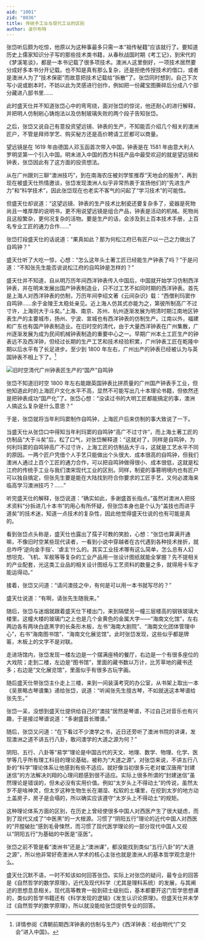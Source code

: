 ```yaml
---
aid: "1001"
zid: "0036"
title: 传统手工业与现代工业的区别
author: 波尔布特
---
```


张岱听后颇为吃惊，他原以为这种事最多只需一本“祖传秘籍”应该就行了。要知道历史上儒家知识分子写的那些技术类书籍，从春秋战国时期《考工记》，到宋代的《梦溪笔谈》，都是一本书记载了很多项技术。澳洲人这里倒好，一项技术居然要分成好多本书分开记载。也不知是真有那么复杂，还是拒绝传授技术的借口，或者是澳洲人为了“技术保密”而故意把技术记载给“拆散”了。张岱同时想到，自己下次写小说或剧本时，不妨以此为灵感进行创作，例如把一份藏宝图撕碎后分成八个部分藏进八部书里……

此时盛天仕并不知道张岱心中的弯弯绕，面对张岱的惊诧，他还耐心的进行解释，并把明人仿制剜心铸炮法以及仿制玻璃失败的两个段子告知张岱。

之后，张岱又说自己有意投资望远镜、钟表的生产，不知能否介绍几个相关的澳洲匠户，不管是拜师学艺、购买秘方还是高价聘请工匠都可以商量。

望远镜是在 1619 年由德国人邓玉函首次带入中国，钟表是在 1581 年由意大利人罗明坚第一个引入中国。明末进入中国的西方科技产品中最受欢迎的就是望远镜和钟表，张岱因此有了这方面的投资想法。

从在广州跟刘三聊“澳洲技巧”，到在南海农庄被刘学笙推荐“天地会的服务”，再到现在被盛天仕热情邀谈，张岱发现澳洲人似乎非常热衷于宣扬他们的“先进生产力”和“科学技术”，因此张岱现在也老实不客气的问起了“学习技术”的可能性。

但盛天仕却说道：“这望远镜、钟表的生产技术比制瓷还要复杂多了，瓷器是死物尚且一堆厚厚的说明书，更不用说望远镜是组合产品，钟表是活动的机械。死物尚且这般繁杂，更何况复杂的活物。要是生产的话，会涉及到上百本技术手册，上百名专业工匠的通力合作……”

张岱打段盛天仕的话说道：“果真如此？那为何松江府已有匠户以一己之力做出了自鸣钟？”

盛天仕听了大吃一惊，心想：“怎么这年头土著工匠已经能生产钟表了吗？”于是问道：“不知张先生能否说说松江府的自鸣钟是怎样的？”

盛天仕并不知道，自从明万历年间西洋钟表传入中国后，中国就开始学习仿制西洋钟表，并在明末发展出国产钟表制造业，只不过工艺不如同时期的西洋钟表。首先是上海人对西洋钟表的仿制，万历年间李绍文著《云间杂识》载：“西僧利玛窦作自鸣钟……余于金陵王太稳处亲见。近上海人仿其式亦能为之，第彼所制高广不过寸许，上海则大于斗矣。”上海、南京、苏州、杭州逐渐发展为明清时期江南地区钟表生产的主要城市，扬州、宁波、宣城也有西洋钟表的仿制生产。江南以外，福建和广东也有国产钟表制造业。在旧时空的清代，由于大量西洋钟表在广州集散，广州逐渐发展为成为民间机械钟表制造的重要中心之一。早期广州本土工匠生产的钟表远不及西洋钟，但经过长期的生产工艺和技术经验积累，广州钟表工匠在乾隆中期以后水平有了长足进步。至少到 1800 年左右，广州出产的钟表已经被认为与英国钟表不相上下了。[^注1]

![旧时空清代广州钟表匠生产的“国产”自鸣钟](/1001/0036/1.webp)

张岱不知道旧时空 1800 年左右能跟英国钟表比拼质量的广州国产钟表手工业，但他知道此时的上海匠户文化水平不高，显然不可能写出几十本理论书籍，但依然还是把钟表成功“国产化”了。张岱心想：“没读过书的大明工匠都能搞定的事，澳洲人搞这么复杂是什么意思？”

于是，张岱就将当年利玛窦制作自鸣钟，上海匠户后来仿制的事大致说了一下。

当盛天仕从张岱口中得知当年利玛窦的自鸣钟“高广不过寸许”，而上海土著工匠的仿制品“大于斗矣”后，松了口气，对张岱解释道：“这就对了，同样是自鸣钟，为何利玛窦的自鸣钟高广不过寸许，上海工匠的仿制品大于斗，这就是工艺水平不同的原因。一两个匠户凭借个人手艺只能做出个头很大、成本很高的自鸣钟，但我们澳洲人通过上百个工匠的通力合作，可以把自鸣钟做得很小、成本很低，这就是松江府的传统手工业与我们澳宋现代工业的区别。同样，制瓷的事篡明境内也有匠户可以独自搞定，但张先生要是能在大陆找到符合你要求的工匠手艺，又何必渡海来临高学习澳洲技巧？……”

听完盛天仕的解释，张岱说道：“确实如此，多谢盛首长指点。”虽然对澳洲人把技术资料“分拆进几十本书”的用心有所怀疑，但张岱本身也是个认为“盖技也而进乎道矣”的技术迷，知道一点技术的复杂性，因此他觉得盛天仕说的也有可能是真的。

看到张岱点头称是，盛天仕也露出了孺子可教的笑脸，心想：“张岱也算满开通嘛，不像旧时空某些现代读者，一看到小说中穿越者在古代遇到各种技术挫折，就总咋呼‘逆向金手指’、‘虐主’什么的。其实工业技术哪有这么简单，怎么总有人幻想坦克、飞机、军舰等等复杂的工业产品用一张设计图纸就能全掌握？先不提相关的产业配套，光这类工业品的相关设计图纸与工艺资料的数量之多，就得用卡车才能运得动。”

接着，张岱又问道：“请问澳技之中，有何是可以用一本书就写尽的？”

盛天仕说道：“有啊，请张先生随我来。”

随后，张岱与迷烟就跟着盛天仕下楼出门，来到隔壁另一幢三层楼高的钢铁玻璃大楼里。这幢大楼的玻璃门之上也是几个金黄色的金属大字——“海南文化馆”，左右两边各有两块白底黑字的长条形木板，左书“海南大剧院”、“海南文化团体管理中心”，右书“海南图书馆”、“海南文化展览馆”。此时张岱发现，这些似乎都是牌匾，木板上的文字不是对联。

走进场馆内，张岱发现一楼左边是一个摆满座椅的餐厅，右边是一个有很多座位的大戏院；走到二楼，左边是“图书馆”，里面的藏书数以万计，比芳草地的藏书还多；右边是“文化展览馆”，里面似乎有很多古玩字画。

随后盛天仕带张岱主仆走上三楼，来到一间装潢考究的办公室，从书架上取出一本《吴景略古琴谱集》递给张岱，说道：“听闻张先生擅古琴，不如就送这本琴谱给张先生。”

张岱一呆，没想到盛天仕提供给自己的“澳技”居然是琴谱，不过自己对音乐也有兴趣，于是接过琴谱说道：“多谢盛首长赠谱。”

随后，张岱又问道：“在下看过不少澳学之书，近日还旁听了澳洲书院的讲课，发现澳洲之道不讲五行八卦，敢问澳学的大道之源为何？”

阴阳、五行、八卦等“易学”理论是中国古代的天文、地理、数学、物理、化学、医学等几乎所有理工科目的理论基础，被称为“大道之源”。对张岱来说，不讲五行八卦的“科学”理论体系让他感到有些不适应。就好像当初很多元老对崔汉唐用“封建迷信”的方法解决刘翔的心理问题感到很不适应。实际上很多所谓的“封建迷信”虽然理论是错误的，但未必没有实用价值。例如“太岁头上不得动土”的传说，虽然太岁不是啥神灵，但太岁这种生物生长在潮湿、松软的土壤里，在挖到太岁的地方动土盖房子，房子是会塌的，所以确实应该遵守“太岁头上不得动土”的规矩。

这种理论体系方面的区别，在历史上曾经使很多中国人对西医产生了很大疑虑，而到了现代又成了“中医黑”的一大根源。习惯了“阴阳五行”理论的近代中国人对西医的“开膛破肚”感到毛骨悚然，而习惯了现代医学理论的一部分现代中国人又视以“阴阳五行”为基础的中医是“巫医”。

张岱之前不管是看“澳洲书”还是上“澳洲课”，都没能找到类似“五行八卦”的“大道之源”，所以他非常好奇澳洲人学术的核心主张也就是澳洲人的基本哲学观念是什么。

盛天仕沉默不语，一时不知该如何回答张岱。实际上对张岱的疑问，最专业的回答是《自然哲学的数学原理》，近代及现代科学（尤其是理科系统）的发展，与其阐述的思想息息相关。现代高等教育一般到硕士级别后，基本都要开这门哲学思想课的，类似的哲学书籍还有《科学发现的逻辑》《发生认识论原理》。但盛天仕并未学过《自然哲学的数学原理》，所以就没能给张岱提供专业的回答。

[^注1]: 详情参阅《清朝前期西洋钟表的仿制与生产》《西洋钟表：经由明代“广交会”进入中国》。
